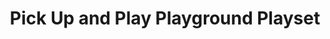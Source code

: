 ---
id: PE06369
title: Pick Up and Play Playground Playset
price:
    hkd: 199.9
    twd: 799
dimensions:
    w: 34
    l: 5
    h: 27
    unit: cm
imgs: 
    - 'images/products/pick-up-and-playground-playset1.png'

---